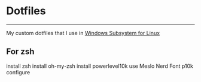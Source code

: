 # Dotfiles
---

My custom dotfiles that I use in [Windows Subsystem for Linux](https://docs.microsoft.com/en-us/windows/wsl/install-win10 "Windows Subsystem for Linux")

## For zsh
install zsh
install oh-my-zsh
install powerlevel10k
use Meslo Nerd Font
p10k configure
